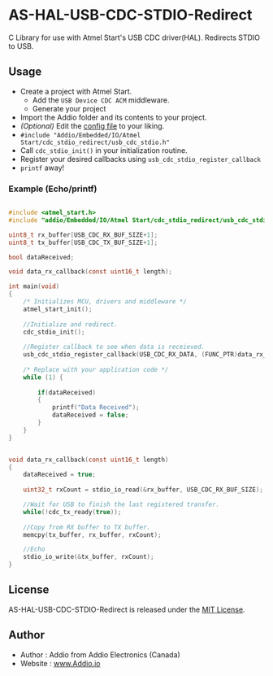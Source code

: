 # AS-HAL-USB-CDC-STDIO-Redirect
C Library for use with Atmel Start's USB CDC driver(HAL). Redirects STDIO to USB.



## Usage

- Create a project with Atmel Start.
  - Add the `USB Device CDC ACM` middleware.
  - Generate your project
- Import the Addio folder and its contents to your project.
- _(Optional)_ Edit the [config file](https://github.com/AddioElectronics/AS-HAL-USB-CDC-STDIO-Redirect/blob/master/Addio/Embedded/IO/Atmel%20Start/cdc_stdio_redirect/usb_cdc_stdio_config.h) to your liking.
- `#include "Addio/Embedded/IO/Atmel Start/cdc_stdio_redirect/usb_cdc_stdio.h"`
- Call `cdc_stdio_init()` in your initialization routine.
- Register your desired callbacks using `usb_cdc_stdio_register_callback`
- `printf` away!

### Example (Echo/printf)

``` C

#include <atmel_start.h>
#include "addio/Embedded/IO/Atmel Start/cdc_stdio_redirect/usb_cdc_stdio.h"

uint8_t rx_buffer[USB_CDC_RX_BUF_SIZE+1];
uint8_t tx_buffer[USB_CDC_TX_BUF_SIZE+1];

bool dataReceived;

void data_rx_callback(const uint16_t length);

int main(void)
{
	/* Initializes MCU, drivers and middleware */
	atmel_start_init();
	
	//Initialize and redirect.
	cdc_stdio_init();
	
	//Register callback to see when data is receieved.
	usb_cdc_stdio_register_callback(USB_CDC_RX_DATA, (FUNC_PTR)data_rx_callback);	
	
	/* Replace with your application code */
	while (1) {
		
		if(dataReceived)
		{
			printf("Data Received");
			dataReceived = false;
		}
	}
}


void data_rx_callback(const uint16_t length)
{
	dataReceived = true;
	
	uint32_t rxCount = stdio_io_read(&rx_buffer, USB_CDC_RX_BUF_SIZE);

	//Wait for USB to finish the last registered transfer.
	while(!cdc_tx_ready(true));
	
	//Copy from RX buffer to TX buffer.
	memcpy(tx_buffer, rx_buffer, rxCount);

	//Echo
	stdio_io_write(&tx_buffer, rxCount);
}

```

## License

AS-HAL-USB-CDC-STDIO-Redirect is released under the [MIT License](http://www.opensource.org/licenses/MIT).

## Author

- Author : Addio from Addio Electronics (Canada)
- Website : www.Addio.io
